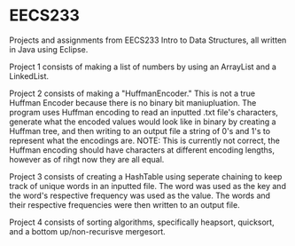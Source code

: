 # EECS233
Projects and assignments from EECS233 Intro to Data Structures, all written in Java using Eclipse. 


Project 1 consists of making a list of numbers by using an ArrayList and a LinkedList.


Project 2 consists of making a "HuffmanEncoder." This is not a true Huffman Encoder because there is no binary bit maniupluation.
The program uses Huffman encoding to read an inputted .txt file's characters, generate what the encoded values would look like 
in binary by creating a Huffman tree, and then writing to an output file a string of 0's and 1's to represent what the 
encodings are. 
NOTE: This is currently not correct, the Huffman encoding should have characters at different encoding lengths, however as of rihgt now they are all equal.


Project 3 consists of creating a HashTable using seperate chaining to keep track of unique words in an inputted file. 
The word was used as the key and the word's respective frequency was used as the value. The words and their respective 
frequencies were then written to an output file.


Project 4 consists of sorting algorithms, specifically heapsort, quicksort, and a bottom up/non-recurisve mergesort.
